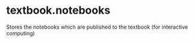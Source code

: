 # textbook.notebooks
Stores the notebooks which are published to the textbook (for interactive computing)
